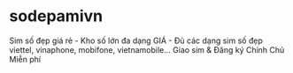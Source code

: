 # sodepamivn
Sim số đẹp giá rẻ - Kho số lớn đa dạng GIÁ - Đủ các dạng sim số đẹp viettel, vinaphone, mobifone, vietnamobile... Giao sim &amp; Đăng ký Chính Chủ Miễn phí
